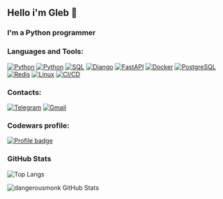 ## Hello i'm Gleb 👋
### I'm a Python programmer

### Languages and Tools:
[![Python](https://img.shields.io/badge/-Python-090909?style=for-the-badge&logo=Python&logoColor=3B77A7)](https://www.python.org/)
[![Python](https://img.shields.io/badge/-Go-090909?style=for-the-badge&logo=Go&logoColor=3B77A7)](https://go.dev/)
[![SQL](https://img.shields.io/badge/-SQL-090909?style=for-the-badge&logo=sqlite&logoColor=2489CD)](https://www.sqlite.org/index.html)
[![Django](https://img.shields.io/badge/-Django-090909?style=for-the-badge&logo=Django&logoColor=F7F7F7)](https://www.djangoproject.com/)
[![FastAPI](https://img.shields.io/badge/FastAPI-090909?style=for-the-badge&logo=fastapi)](https://fastapi.tiangolo.com)
[![Docker](https://img.shields.io/badge/-Docker-090909?style=for-the-badge&logo=Docker&logoColor=2391E6)](https://www.docker.com/)
[![PostgreSQL](https://img.shields.io/badge/-PostgreSQL-090909?style=for-the-badge&logo=postgresql&logoColor=2391E6)](https://www.postgresql.org/)
[![Redis](https://img.shields.io/badge/-Redis-090909?style=for-the-badge&logo=redis)](https://redis.io)
[![Linux](https://img.shields.io/badge/-Linux-090909?style=for-the-badge&logo=Linux&logoColor=yellow)](https://www.postgresql.org/)
[![CI/CD](https://img.shields.io/badge/-CI%2FCD-090909?style=for-the-badge&logo=githubactions)](#)

### Contacts:
[![Telegram](https://img.shields.io/badge/-Telegram-090909?style=for-the-badge&logo=telegram&logoColor=27A0D9)](https://t.me/vastassss)
[![Gmail](https://img.shields.io/badge/-mail-090909?style=for-the-badge&logo=gmail&logoColor=32A350)](mailto:glebviktorov31@gmail.com)

### Codewars profile:
[![Profile badge](https://www.codewars.com/users/Flashr/badges/small)](https://www.codewars.com/users/Flashr)

### GitHub Stats

![Top Langs](https://github-readme-stats.vercel.app/api/top-langs/?username=viktorovgo&count_private=true&hide=tsql&langs_count=5&theme=default&layout=compact)

![dangerousmonk GitHub Stats](https://github-readme-stats.vercel.app/api?username=viktorovgo&count_private=true&hide=contribs&include_all_commits=True&show_icons=true&theme=default)
